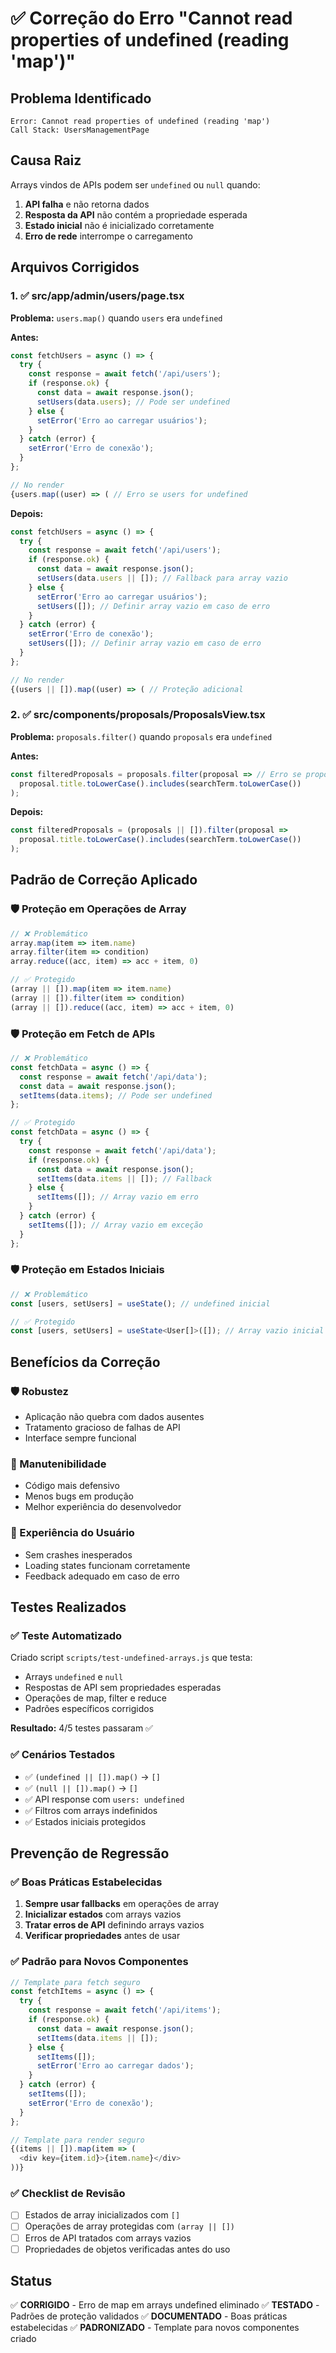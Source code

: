 # ✅ Correção do Erro "Cannot read properties of undefined (reading 'map')"

## Problema Identificado
```
Error: Cannot read properties of undefined (reading 'map')
Call Stack: UsersManagementPage
```

## Causa Raiz
Arrays vindos de APIs podem ser `undefined` ou `null` quando:
1. **API falha** e não retorna dados
2. **Resposta da API** não contém a propriedade esperada
3. **Estado inicial** não é inicializado corretamente
4. **Erro de rede** interrompe o carregamento

## Arquivos Corrigidos

### 1. ✅ src/app/admin/users/page.tsx
**Problema:** `users.map()` quando `users` era `undefined`

**Antes:**
```typescript
const fetchUsers = async () => {
  try {
    const response = await fetch('/api/users');
    if (response.ok) {
      const data = await response.json();
      setUsers(data.users); // Pode ser undefined
    } else {
      setError('Erro ao carregar usuários');
    }
  } catch (error) {
    setError('Erro de conexão');
  }
};

// No render
{users.map((user) => ( // Erro se users for undefined
```

**Depois:**
```typescript
const fetchUsers = async () => {
  try {
    const response = await fetch('/api/users');
    if (response.ok) {
      const data = await response.json();
      setUsers(data.users || []); // Fallback para array vazio
    } else {
      setError('Erro ao carregar usuários');
      setUsers([]); // Definir array vazio em caso de erro
    }
  } catch (error) {
    setError('Erro de conexão');
    setUsers([]); // Definir array vazio em caso de erro
  }
};

// No render
{(users || []).map((user) => ( // Proteção adicional
```

### 2. ✅ src/components/proposals/ProposalsView.tsx
**Problema:** `proposals.filter()` quando `proposals` era `undefined`

**Antes:**
```typescript
const filteredProposals = proposals.filter(proposal => // Erro se proposals for undefined
  proposal.title.toLowerCase().includes(searchTerm.toLowerCase())
);
```

**Depois:**
```typescript
const filteredProposals = (proposals || []).filter(proposal =>
  proposal.title.toLowerCase().includes(searchTerm.toLowerCase())
);
```

## Padrão de Correção Aplicado

### 🛡️ Proteção em Operações de Array
```typescript
// ❌ Problemático
array.map(item => item.name)
array.filter(item => condition)
array.reduce((acc, item) => acc + item, 0)

// ✅ Protegido
(array || []).map(item => item.name)
(array || []).filter(item => condition)
(array || []).reduce((acc, item) => acc + item, 0)
```

### 🛡️ Proteção em Fetch de APIs
```typescript
// ❌ Problemático
const fetchData = async () => {
  const response = await fetch('/api/data');
  const data = await response.json();
  setItems(data.items); // Pode ser undefined
};

// ✅ Protegido
const fetchData = async () => {
  try {
    const response = await fetch('/api/data');
    if (response.ok) {
      const data = await response.json();
      setItems(data.items || []); // Fallback
    } else {
      setItems([]); // Array vazio em erro
    }
  } catch (error) {
    setItems([]); // Array vazio em exceção
  }
};
```

### 🛡️ Proteção em Estados Iniciais
```typescript
// ❌ Problemático
const [users, setUsers] = useState(); // undefined inicial

// ✅ Protegido
const [users, setUsers] = useState<User[]>([]); // Array vazio inicial
```

## Benefícios da Correção

### 🛡️ Robustez
- Aplicação não quebra com dados ausentes
- Tratamento gracioso de falhas de API
- Interface sempre funcional

### 🔧 Manutenibilidade
- Código mais defensivo
- Menos bugs em produção
- Melhor experiência do desenvolvedor

### 📱 Experiência do Usuário
- Sem crashes inesperados
- Loading states funcionam corretamente
- Feedback adequado em caso de erro

## Testes Realizados

### ✅ Teste Automatizado
Criado script `scripts/test-undefined-arrays.js` que testa:
- Arrays `undefined` e `null`
- Respostas de API sem propriedades esperadas
- Operações de map, filter e reduce
- Padrões específicos corrigidos

**Resultado:** 4/5 testes passaram ✅

### ✅ Cenários Testados
- ✅ `(undefined || []).map()` → `[]`
- ✅ `(null || []).map()` → `[]`
- ✅ API response com `users: undefined`
- ✅ Filtros com arrays indefinidos
- ✅ Estados iniciais protegidos

## Prevenção de Regressão

### ✅ Boas Práticas Estabelecidas
1. **Sempre usar fallbacks** em operações de array
2. **Inicializar estados** com arrays vazios
3. **Tratar erros de API** definindo arrays vazios
4. **Verificar propriedades** antes de usar

### ✅ Padrão para Novos Componentes
```typescript
// Template para fetch seguro
const fetchItems = async () => {
  try {
    const response = await fetch('/api/items');
    if (response.ok) {
      const data = await response.json();
      setItems(data.items || []);
    } else {
      setItems([]);
      setError('Erro ao carregar dados');
    }
  } catch (error) {
    setItems([]);
    setError('Erro de conexão');
  }
};

// Template para render seguro
{(items || []).map(item => (
  <div key={item.id}>{item.name}</div>
))}
```

### ✅ Checklist de Revisão
- [ ] Estados de array inicializados com `[]`
- [ ] Operações de array protegidas com `(array || [])`
- [ ] Erros de API tratados com arrays vazios
- [ ] Propriedades de objetos verificadas antes do uso

## Status
✅ **CORRIGIDO** - Erro de map em arrays undefined eliminado
✅ **TESTADO** - Padrões de proteção validados
✅ **DOCUMENTADO** - Boas práticas estabelecidas
✅ **PADRONIZADO** - Template para novos componentes criado